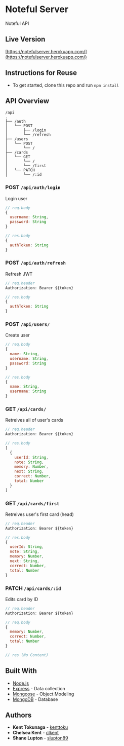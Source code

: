 # Noteful Server

Noteful API

## Live Version

[https://notefulserver.herokuapp.com/](https://notefulserver.herokuapp.com/)

## Instructions for Reuse
- To get started, clone this repo and run `npm install`

## API Overview

```text
/api
.
├── /auth
│   └── POST
│       ├── /login
│       └── /refresh
├── /users
│   └── POST
│       └── /
├── /cards
│   └── GET
│       └── /
│       └── /first
│   └── PATCH
│       └── /:id
```

### POST `/api/auth/login`
Login user
```js
// req.body
{
  username: String,
  password: String
}

// res.body
{
  authToken: String
}
```

### POST `/api/auth/refresh`
Refresh JWT
```js
// req.header
Authorization: Bearer ${token}

// res.body
{
  authToken: String
}
```

### POST `/api/users/`
Create user
```js
// req.body
{
  name: String,
  username: String,
  password: String
}

// res.body
{
  name: String,
  username: String
}
```

### GET `/api/cards/`
Retreives all of user's cards
```js
// req.header
Authorization: Bearer ${token}

// res.body
[
  {
    userId: String,
    note: String,
    memory: Number,
    next: String,
    correct: Number,
    total: Number
  }
]
```

### GET `/api/cards/first`
Retreives user's first card (head)
```js
// req.header
Authorization: Bearer ${token}

// res.body
{
  userId: String,
  note: String,
  memory: Number,
  next: String,
  correct: Number,
  total: Number
}

```

### PATCH `/api/cards/:id`
Edits card by ID
```js
// req.header
Authorization: Bearer ${token}

// req.body
{
  memory: Number,
  correct: Number,
  total: Number
}

// res (No Content)
```

## Built With

* [Node.js](https://nodejs.org/)
* [Express](https://expressjs.com/) - Data collection
* [Mongoose](https://mongoosejs.com/) - Object Modeling
* [MongoDB](https://www.mongodb.com/) - Database

## Authors
* **Kent Tokunaga** - [kenttoku](https://github.com/kenttoku)
* **Chelsea Kent** - [clkent](https://github.com/clkent)
* **Shane Lupton** - [slupton89](https://github.com/slupton89)
